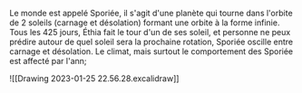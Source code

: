 Le monde est appelé Sporiée, il s'agit d'une planète qui tourne dans l'orbite de 2 soleils (carnage et désolation) formant une orbite à la forme infinie. Tous les 425 jours, Éthia fait le tour d'un de ses soleil, et personne ne peux prédire autour de quel soleil sera la prochaine rotation, Sporiée oscille entre carnage et désolation. Le climat, mais surtout le comportement des Sporiée est affecté par l'ann;

![[Drawing 2023-01-25 22.56.28.excalidraw]]

